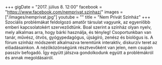 +++
gigDate = "2017. július 8. 12:00"
facebook = "https://www.facebook.com/nemprivat.szinhaz/"
images = ["/images/nemprivat.jpg"]
youtube = ""
title = "Nem Privát Színház"
+++
Szociális problémákat feldolgozó amatőr társulat vagyunk, az egyenlőbb emberi kapcsolatokért szerveződtünk.
Boal szerint a színház olyan nyelv, mely alkalmas arra, hogy bárki használja, és tényleg! Csoportunkban van tanár, művész, ötvös, gyógypedagógus, újságíró, zenész és biológus is.
A fórum színház módszerét alkalmazva teremtünk interaktív, diskurzív teret az előadásainkon. A nézőközönségünk résztvevőként van jelen, nem csupán passzív befogadó. Így együtt játszva gondolkodunk együtt a problémákról és annak megoldásairól.
